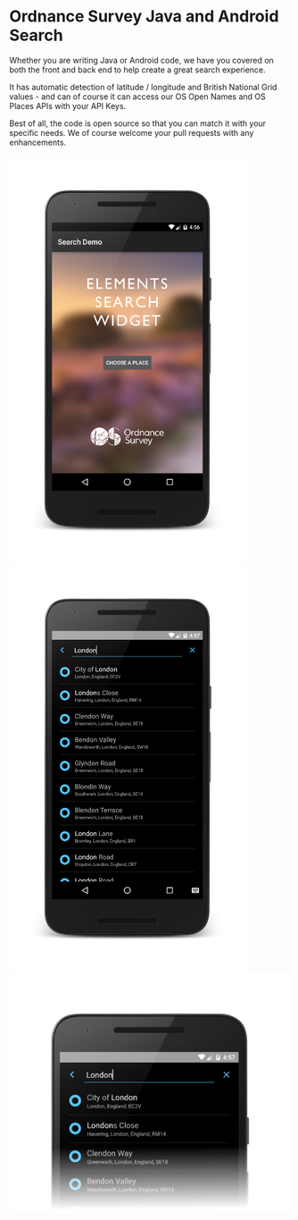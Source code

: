 # Ordnance Survey Java and Android Search
Whether you are writing Java or Android code, we have you covered on both the front and back end to help create a great search experience.

It has automatic detection of latitude / longitude and British National Grid values - and can of course it can access our OS Open Names and OS Places APIs with your API Keys.

Best of all, the code is open source so that you can match it with your specific needs.  We of course welcome your pull requests with  any enhancements.

![](website/static/screenshot_android_search.png)
![](website/static/screenshot_android_searchresult.png)
![](website/static/screenshot_android_searchresult2.png)
